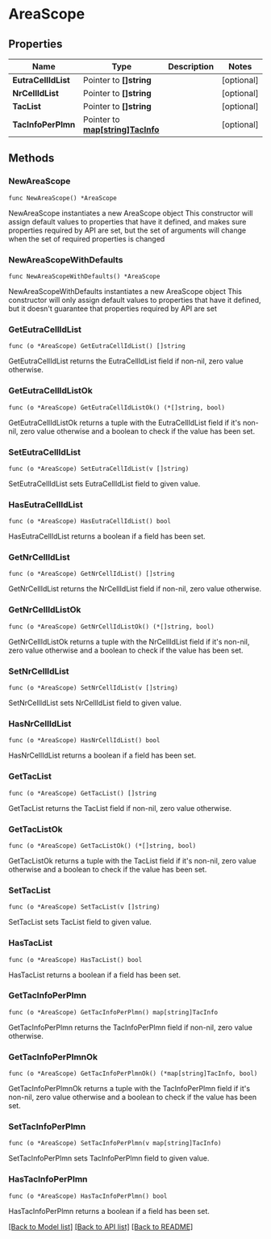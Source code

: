 # AreaScope

## Properties

Name | Type | Description | Notes
------------ | ------------- | ------------- | -------------
**EutraCellIdList** | Pointer to **[]string** |  | [optional] 
**NrCellIdList** | Pointer to **[]string** |  | [optional] 
**TacList** | Pointer to **[]string** |  | [optional] 
**TacInfoPerPlmn** | Pointer to [**map[string]TacInfo**](TacInfo.md) |  | [optional] 

## Methods

### NewAreaScope

`func NewAreaScope() *AreaScope`

NewAreaScope instantiates a new AreaScope object
This constructor will assign default values to properties that have it defined,
and makes sure properties required by API are set, but the set of arguments
will change when the set of required properties is changed

### NewAreaScopeWithDefaults

`func NewAreaScopeWithDefaults() *AreaScope`

NewAreaScopeWithDefaults instantiates a new AreaScope object
This constructor will only assign default values to properties that have it defined,
but it doesn't guarantee that properties required by API are set

### GetEutraCellIdList

`func (o *AreaScope) GetEutraCellIdList() []string`

GetEutraCellIdList returns the EutraCellIdList field if non-nil, zero value otherwise.

### GetEutraCellIdListOk

`func (o *AreaScope) GetEutraCellIdListOk() (*[]string, bool)`

GetEutraCellIdListOk returns a tuple with the EutraCellIdList field if it's non-nil, zero value otherwise
and a boolean to check if the value has been set.

### SetEutraCellIdList

`func (o *AreaScope) SetEutraCellIdList(v []string)`

SetEutraCellIdList sets EutraCellIdList field to given value.

### HasEutraCellIdList

`func (o *AreaScope) HasEutraCellIdList() bool`

HasEutraCellIdList returns a boolean if a field has been set.

### GetNrCellIdList

`func (o *AreaScope) GetNrCellIdList() []string`

GetNrCellIdList returns the NrCellIdList field if non-nil, zero value otherwise.

### GetNrCellIdListOk

`func (o *AreaScope) GetNrCellIdListOk() (*[]string, bool)`

GetNrCellIdListOk returns a tuple with the NrCellIdList field if it's non-nil, zero value otherwise
and a boolean to check if the value has been set.

### SetNrCellIdList

`func (o *AreaScope) SetNrCellIdList(v []string)`

SetNrCellIdList sets NrCellIdList field to given value.

### HasNrCellIdList

`func (o *AreaScope) HasNrCellIdList() bool`

HasNrCellIdList returns a boolean if a field has been set.

### GetTacList

`func (o *AreaScope) GetTacList() []string`

GetTacList returns the TacList field if non-nil, zero value otherwise.

### GetTacListOk

`func (o *AreaScope) GetTacListOk() (*[]string, bool)`

GetTacListOk returns a tuple with the TacList field if it's non-nil, zero value otherwise
and a boolean to check if the value has been set.

### SetTacList

`func (o *AreaScope) SetTacList(v []string)`

SetTacList sets TacList field to given value.

### HasTacList

`func (o *AreaScope) HasTacList() bool`

HasTacList returns a boolean if a field has been set.

### GetTacInfoPerPlmn

`func (o *AreaScope) GetTacInfoPerPlmn() map[string]TacInfo`

GetTacInfoPerPlmn returns the TacInfoPerPlmn field if non-nil, zero value otherwise.

### GetTacInfoPerPlmnOk

`func (o *AreaScope) GetTacInfoPerPlmnOk() (*map[string]TacInfo, bool)`

GetTacInfoPerPlmnOk returns a tuple with the TacInfoPerPlmn field if it's non-nil, zero value otherwise
and a boolean to check if the value has been set.

### SetTacInfoPerPlmn

`func (o *AreaScope) SetTacInfoPerPlmn(v map[string]TacInfo)`

SetTacInfoPerPlmn sets TacInfoPerPlmn field to given value.

### HasTacInfoPerPlmn

`func (o *AreaScope) HasTacInfoPerPlmn() bool`

HasTacInfoPerPlmn returns a boolean if a field has been set.


[[Back to Model list]](../README.md#documentation-for-models) [[Back to API list]](../README.md#documentation-for-api-endpoints) [[Back to README]](../README.md)



